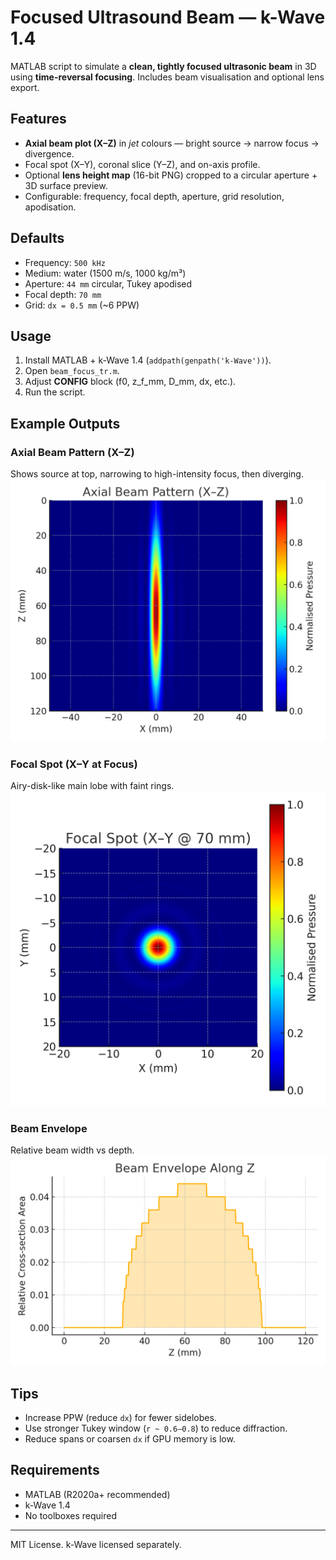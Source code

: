 # Focused Ultrasound Beam — k-Wave 1.4

MATLAB script to simulate a **clean, tightly focused ultrasonic beam** in 3D using **time-reversal focusing**. Includes beam visualisation and optional lens export.

## Features
- **Axial beam plot (X–Z)** in *jet* colours — bright source → narrow focus → divergence.
- Focal spot (X–Y), coronal slice (Y–Z), and on-axis profile.
- Optional **lens height map** (16-bit PNG) cropped to a circular aperture + 3D surface preview.
- Configurable: frequency, focal depth, aperture, grid resolution, apodisation.

## Defaults
- Frequency: `500 kHz`
- Medium: water (1500 m/s, 1000 kg/m³)
- Aperture: `44 mm` circular, Tukey apodised
- Focal depth: `70 mm`
- Grid: `dx = 0.5 mm` (~6 PPW)

## Usage
1. Install MATLAB + k-Wave 1.4 (`addpath(genpath('k-Wave'))`).
2. Open `beam_focus_tr.m`.
3. Adjust **CONFIG** block (f0, z_f_mm, D_mm, dx, etc.).
4. Run the script.

## Example Outputs

### Axial Beam Pattern (X–Z)
Shows source at top, narrowing to high-intensity focus, then diverging.  
![Axial beam pattern](example_axial_xz.png)

### Focal Spot (X–Y at Focus)
Airy-disk-like main lobe with faint rings.  
![Focal spot](example_xy_focal_spot.png)

### Beam Envelope
Relative beam width vs depth.  
![Beam envelope](example_beam_envelope.png)

## Tips
- Increase PPW (reduce `dx`) for fewer sidelobes.
- Use stronger Tukey window (`r ~ 0.6–0.8`) to reduce diffraction.
- Reduce spans or coarsen `dx` if GPU memory is low.

## Requirements
- MATLAB (R2020a+ recommended)
- k-Wave 1.4
- No toolboxes required

---
MIT License. k-Wave licensed separately.

